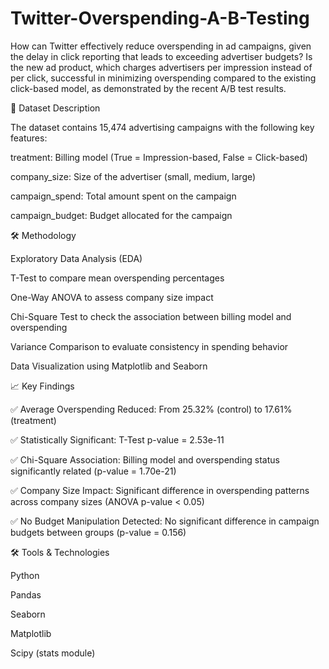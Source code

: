 # Twitter-Overspending-A-B-Testing
How can Twitter effectively reduce overspending in ad campaigns, given the delay in click reporting that leads to exceeding advertiser budgets? Is the new ad product, which charges advertisers per impression instead of per click, successful in minimizing overspending compared to the existing click-based model, as demonstrated by the recent A/B test results.

📂 Dataset Description

The dataset contains 15,474 advertising campaigns with the following key features:

treatment: Billing model (True = Impression-based, False = Click-based)

company_size: Size of the advertiser (small, medium, large)

campaign_spend: Total amount spent on the campaign

campaign_budget: Budget allocated for the campaign

🛠️ Methodology

Exploratory Data Analysis (EDA)

T-Test to compare mean overspending percentages

One-Way ANOVA to assess company size impact

Chi-Square Test to check the association between billing model and overspending

Variance Comparison to evaluate consistency in spending behavior

Data Visualization using Matplotlib and Seaborn

📈 Key Findings

✅ Average Overspending Reduced: From 25.32% (control) to 17.61% (treatment)

✅ Statistically Significant: T-Test p-value = 2.53e-11

✅ Chi-Square Association: Billing model and overspending status significantly related (p-value = 1.70e-21)

✅ Company Size Impact: Significant difference in overspending patterns across company sizes (ANOVA p-value < 0.05)

✅ No Budget Manipulation Detected: No significant difference in campaign budgets between groups (p-value = 0.156)

🛠️ Tools & Technologies

Python

Pandas

Seaborn

Matplotlib

Scipy (stats module)

